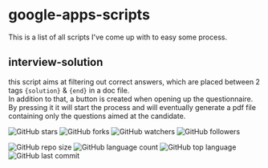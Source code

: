 # google-apps-scripts
  
This is a list of all scripts I've come up with to easy some process.

## interview-solution

this script aims at filtering out correct answers, which are placed between 2 tags `{solution}` & `{end}` in a doc file.  
In addition to that, a button is created when opening up the questionnaire. By pressing it it will start the process and will eventually generate a pdf file containing only the questions aimed at the candidate.

![GitHub stars](https://img.shields.io/github/stars/romfrancois/google-apps-scripts?style=social)
![GitHub forks](https://img.shields.io/github/forks/romfrancois/google-apps-scripts?style=social)
![GitHub watchers](https://img.shields.io/github/watchers/romfrancois/google-apps-scripts?style=social)
![GitHub followers](https://img.shields.io/github/followers/romfrancois?style=social)

![GitHub repo size](https://img.shields.io/github/repo-size/romfrancois/google-apps-scripts?style=plastic)
![GitHub language count](https://img.shields.io/github/languages/count/romfrancois/google-apps-scripts?style=plastic)
![GitHub top language](https://img.shields.io/github/languages/top/romfrancois/google-apps-scripts?style=plastic)
![GitHub last commit](https://img.shields.io/github/last-commit/romfrancois/google-apps-scripts?color=red&style=plastic)
